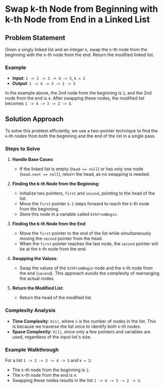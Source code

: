 # Swap k-th Node from Beginning with k-th Node from End in a Linked List

## Problem Statement

Given a singly linked list and an integer `k`, swap the `k`-th node from the beginning with the `k`-th node from the end. Return the modified linked list.

### Example

- **Input**: `1 -> 2 -> 3 -> 4 -> 5`, `k = 2`
- **Output**: `1 -> 4 -> 3 -> 2 -> 5`

In the example above, the 2nd node from the beginning is `2`, and the 2nd node from the end is `4`. After swapping these nodes, the modified list becomes `1 -> 4 -> 3 -> 2 -> 5`.

## Solution Approach

To solve this problem efficiently, we use a two-pointer technique to find the `k`-th nodes from both the beginning and the end of the list in a single pass.

### Steps to Solve

1. **Handle Base Cases**:

   - If the linked list is empty (`head == null`) or has only one node (`head.next == null`), return the head, as no swapping is needed.

2. **Finding the k-th Node from the Beginning**:

   - Initialize two pointers, `first` and `second`, pointing to the head of the list.
   - Move the `first` pointer `k-1` steps forward to reach the `k`-th node from the beginning.
   - Store this node in a variable called `kthFromBegin`.

3. **Finding the k-th Node from the End**:

   - Move the `first` pointer to the end of the list while simultaneously moving the `second` pointer from the head.
   - When the `first` pointer reaches the last node, the `second` pointer will be at the `k`-th node from the end.

4. **Swapping the Values**:

   - Swap the values of the `kthFromBegin` node and the `k`-th node from the end (`second`). This approach avoids the complexity of rearranging the actual nodes.

5. **Return the Modified List**:
   - Return the head of the modified list.

### Complexity Analysis

- **Time Complexity**: `O(n)`, where `n` is the number of nodes in the list. This is because we traverse the list once to identify both `k`-th nodes.
- **Space Complexity**: `O(1)`, since only a few pointers and variables are used, regardless of the input list's size.

### Example Walkthrough

For a list `1 -> 2 -> 3 -> 4 -> 5` and `k = 2`:

- The `k`-th node from the beginning is `2`.
- The `k`-th node from the end is `4`.
- Swapping these nodes results in the list `1 -> 4 -> 3 -> 2 -> 5`.
